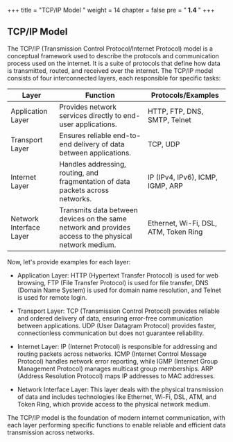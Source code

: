 +++
title = "TCP/IP Model "
weight = 14
chapter = false
pre = "<b> 1.4 </b>"
+++

## TCP/IP Model

The TCP/IP (Transmission Control Protocol/Internet Protocol) model is a conceptual framework used to describe the protocols and communication process used on the internet. It is a suite of protocols that define how data is transmitted, routed, and received over the internet. The TCP/IP model consists of four interconnected layers, each responsible for specific tasks:

| Layer                   | Function                                                                                                                | Protocols/Examples                                                                                          |
|-------------------------|-------------------------------------------------------------------------------------------------------------------------|-------------------------------------------------------------------------------------------------------------|
| Application Layer       | Provides network services directly to end-user applications.                                                            | HTTP, FTP, DNS, SMTP, Telnet                                                                               |
| Transport Layer         | Ensures reliable end-to-end delivery of data between applications.                                                      | TCP, UDP                                                                                                    |
| Internet Layer          | Handles addressing, routing, and fragmentation of data packets across networks.                                         | IP (IPv4, IPv6), ICMP, IGMP, ARP                                                                            |
| Network Interface Layer | Transmits data between devices on the same network and provides access to the physical network medium.                   | Ethernet, Wi-Fi, DSL, ATM, Token Ring                                                                       |

Now, let's provide examples for each layer:

- Application Layer: HTTP (Hypertext Transfer Protocol) is used for web browsing, FTP (File Transfer Protocol) is used for file transfer, DNS (Domain Name System) is used for domain name resolution, and Telnet is used for remote login.

- Transport Layer: TCP (Transmission Control Protocol) provides reliable and ordered delivery of data, ensuring error-free communication between applications. UDP (User Datagram Protocol) provides faster, connectionless communication but does not guarantee reliability.

- Internet Layer: IP (Internet Protocol) is responsible for addressing and routing packets across networks. ICMP (Internet Control Message Protocol) handles network error reporting, while IGMP (Internet Group Management Protocol) manages multicast group memberships. ARP (Address Resolution Protocol) maps IP addresses to MAC addresses.

- Network Interface Layer: This layer deals with the physical transmission of data and includes technologies like Ethernet, Wi-Fi, DSL, ATM, and Token Ring, which provide access to the physical network medium.

The TCP/IP model is the foundation of modern internet communication, with each layer performing specific functions to enable reliable and efficient data transmission across networks.